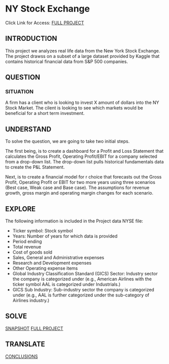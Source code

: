 # NY Stock Exchange
Click Link for Access:
<a href = "https://docs.google.com/spreadsheets/d/1e6gUcrffPdMOimmzKBMD6vfBYtou6AdqHUopbjpbhmc/edit?usp=sharing">FULL PROJECT</a>

 
## INTRODUCTION
This project we analyzes real life data from the New York Stock Exchange. The project drawss on a subset of a large dataset provided by Kaggle that contains historical financial data from S&P 500 companies. 

## QUESTION 

### SITUATION
A firm has a client who is looking to invest X amount of dollars into the NY Stock Market. The cilent is looking to see which markets would be beneficial for a short term investment. 


## UNDERSTAND
To solve the question, we are going to take two initial steps.

The first being, is to create a dashboard for a Profit and Loss Statement that calculates the Gross Profit, Operating Profit/EBIT for a company selected from a drop-down list. The drop-down list pulls historical fundamentals data to create the P&L Statement. 

Next, is to create a financial model for r choice that forecasts out the Gross Profit, Operating Profit or EBIT for two more years using three scenarios (Best case, Weak case and Base case). The assumptions for revenue growth, gross margin and operating margin changes for each scenario.

## EXPLORE

The following information is included in the Project data NYSE file:
<ul>
<li>Ticker symbol: Stock symbol</li>
<li>Years: Number of years for which data is provided</li>
<li>Period ending</li>
<li>Total revenue</li>
<li>Cost of goods sold</li>
<li>Sales, General and Administrative expenses</li>
<li>Research and Development expenses</li>
<li>Other Operating expense items</li>
<li>Global Industry Classification Standard (GICS) Sector: Industry sector the company is categorized under (e.g., American Airlines with the ticker symbol AAL is categorized under Industrials.)</li>
<li>GICS Sub Industry: Sub-industry sector the company is categorized under (e.g., AAL is further categorized under the sub-category of Airlines industry.)</li>
</ul>

## SOLVE

<a href="https://nbviewer.jupyter.org/github/JayCarrLTD/ny_stock/blob/master/Project/Financial%20Model.pdf">SNAPSHOT</a>
<a href = "https://docs.google.com/spreadsheets/d/1e6gUcrffPdMOimmzKBMD6vfBYtou6AdqHUopbjpbhmc/edit?usp=sharing">FULL PROJECT</a>

## TRANSLATE
<a href="https://nbviewer.jupyter.org/github/JayCarrLTD/NY-Stock-Exchange/blob/master/Project/Which%20Industry%20has%20the%20Highest%20Levels%20of%20Revenue.pdf">CONCLUSIONS</a>
